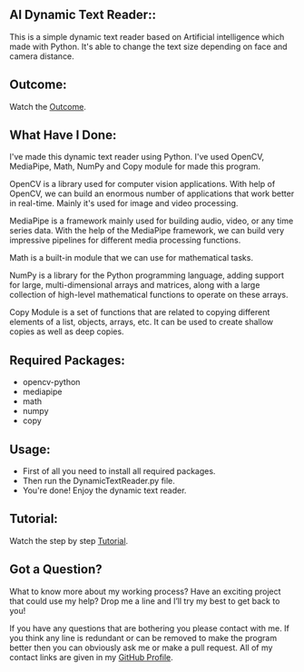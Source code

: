 ## AI Dynamic Text Reader::
This is a simple dynamic text reader based on Artificial intelligence which made with Python. It's able to change the text size depending on face and camera distance.


## Outcome:
Watch the <a href="#">Outcome</a>.


## What Have I Done:
I've made this dynamic text reader using Python. I've used OpenCV, MediaPipe, Math, NumPy and Copy module for made this program.

OpenCV is a library used for computer vision applications. With help of OpenCV, we can build an enormous number of applications that work better in real-time. Mainly it's used for image and video processing.

MediaPipe is a framework mainly used for building audio, video, or any time series data. With the help of the MediaPipe framework, we can build very impressive pipelines for different media processing functions.

Math is a built-in module that we can use for mathematical tasks.

NumPy is a library for the Python programming language, adding support for large, multi-dimensional arrays and matrices, along with a large collection of high-level mathematical functions to operate on these arrays.

Copy Module is a set of functions that are related to copying different elements of a list, objects, arrays, etc. It can be used to create shallow copies as well as deep copies.

## Required Packages:
- opencv-python
- mediapipe
- math
- numpy
- copy


## Usage:
- First of all you need to install all required packages. 
- Then run the DynamicTextReader.py file.
- You're done! Enjoy the dynamic text reader.


## Tutorial:
Watch the step by step <a href="#">Tutorial</a>.


## Got a Question?
What to know more about my working process? Have an exciting project that could use my help? Drop me a line and I’ll try my best to get back to you!

If you have any questions that are bothering you please contact with me. If you think any line is redundant or can be removed to make the program better then you can obviously ask me or make a pull request. All of my contact links are given in my <a href="https://github.com/mdrakibulislam-zero/"> GitHub Profile</a>.
